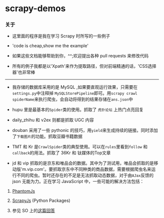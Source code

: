 # scrapy-demos


### 关于

* 这里面的程序是我在学习 Scrapy 时所写的一些例子

* 'code is cheap,show me the example'

* 如果这些文档能够帮助到你，^^;欢迎提出各种 pull requests 来修改代码

* 所有的例子我都是以'Xpath'来作为提取路径，但对前端精通的话，'CSS选择器'也非常棒

---

* 我存储的数据库采用的是 MySQL ,如果要直观运行效果，只需要在`settings.py`中注释掉
`MySQLStorePipeline`即可。用`scrapy crawl spiderName`来执行爬虫，会自动将得到的结果存储在`ans.json`中

* hupu 里是最基本的`Spider`类的使用。抓取了 `虎扑论坛` 上热门点亮回复

* daily_zhihu 和 v2ex 则都是抓取 UGC 内容

* douban 采用了一些 pythonic 的技巧，用`yield`来生成持续的链接。同时添加了`下载图片`的功能。抓取豆瓣书籍数据

* TMT 和 Kr 是`CrawlSpider`类的典型使用。可以在`rules`里看到`follow` 和 `callback`的用法。抓取了 36Kr 和 钛媒体的Top文章

* jd 和 vip 抓取的是京东和唯品会的数据。其中为了测试用，唯品会抓取的是移动版'm.vip.com'。要抓取京东中不同种类的商品数据，需要根据爬虫名来运行不同的爬虫。暂时还存在的不足是无法抓取动态数据，对于由`AJax`反馈的 json 无能为力。正在学习 JavaScript 中，一些可能的解决方法包括：

1. [PhantomJs](http://phantomjs.org/)

2. [ScrapyJs](https://pypi.python.org/pypi/scrapyjs/0.1.1) (Python Packages)

3. 参见 SO 上的[这篇回答](http://stackoverflow.com/questions/8550114/can-scrapy-be-used-to-scrape-dynamic-content-from-websites-that-are-using-ajax)